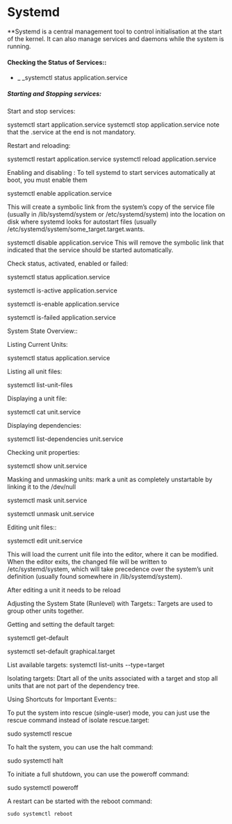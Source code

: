 # Systemd 
**Systemd is a central management tool to control initialisation at the start of the kernel. It can also manage services and daemons while the system is running.


#### Checking the Status of Services::
- _ _systemctl status application.service


##### Starting and Stopping services:

Start and stop services:

systemctl start application.service
systemctl stop application.service		note that the .service at the end is not mandatory.


Restart and reloading:

systemctl restart application.service
systemctl reload application.service


Enabling and disabling : To tell systemd to start services automatically at boot, you must enable them

systemctl enable application.service 

This will create a symbolic link from the system’s copy of the service file (usually in /lib/systemd/system or /etc/systemd/system) into the location on disk where systemd looks for autostart files (usually /etc/systemd/system/some_target.target.wants.

systemctl disable application.service
This will remove the symbolic link that indicated that the service should be started automatically.

Check status, activated, enabled or failed:

systemctl status application.service

systemctl is-active application.service

systemctl is-enable application.service

systemctl is-failed application.service


System State Overview::

Listing Current Units:

systemctl status application.service


Listing all unit files:

systemctl list-unit-files

Displaying a unit file:

systemctl cat unit.service

Displaying dependencies:

systemctl list-dependencies unit.service


Checking unit properties:

systemctl show unit.service

Masking and unmasking units: mark a unit as completely unstartable by linking it to the /dev/null

systemctl mask unit.service

systemctl unmask unit.service


Editing unit files::

systemctl edit unit.service

This will load the current unit file into the editor, where it can be modified. When the editor exits, the changed file will be written to /etc/systemd/system, which will take precedence over the system’s unit definition (usually found somewhere in /lib/systemd/system).

After editing a unit it needs to be reload

Adjusting the System State (Runlevel) with Targets::
Targets are used to group other units together. 



Getting and setting the default target:

systemctl get-default

systemctl set-default graphical.target

List available targets:
systemctl list-units --type=target

Isolating targets: Dtart all of the units associated with a target and stop all units that are not part of the dependency tree. 


Using Shortcuts for Important Events::

To put the system into rescue (single-user) mode, you can just use the rescue command instead of isolate rescue.target:

 sudo systemctl rescue

To halt the system, you can use the halt command:

sudo systemctl halt

 

To initiate a full shutdown, you can use the poweroff command:

sudo systemctl poweroff

A restart can be started with the reboot command:

    sudo systemctl reboot




